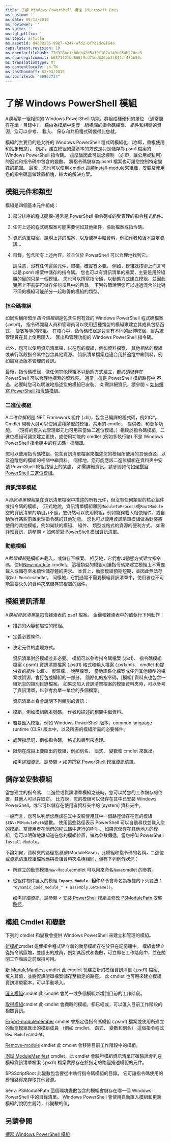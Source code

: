 ```yaml
---
title: 了解 Windows PowerShell 模組 |Microsoft Docs
ms.custom: ''
ms.date: 09/13/2016
ms.reviewer: ''
ms.suite: ''
ms.tgt_pltfrm: ''
ms.topic: article
ms.assetid: d4e38235-9987-4347-afd2-0f7d1dc8f64a
caps.latest.revision: 19
ms.openlocfilehash: 77d328bc1cb8cb42d5a10f107a149c05ab270ce3
ms.sourcegitcommit: b6871f21bd666f9cd71dd336bb3f844cf472b56c
ms.translationtype: MT
ms.contentlocale: zh-TW
ms.lasthandoff: 02/03/2019
ms.locfileid: "56862734"
---
```

# <a name="understanding-a-windows-powershell-module"></a>了解 Windows PowerShell 模組

A*模組*是一組相關的 Windows PowerShell 功能，群組成種便利的單位 （通常儲存在單一目錄中）。 藉由為模組中定義一組相關的指令碼檔案、 組件和相關的資源，您可以參考、 載入、 保存和共用程式碼變得比您就。

模組的主要目的是允許的 Windows PowerShell 程式碼模組化 （亦即，重複使用和抽象概念）。 例如，建立模組的最基本的方式是只是儲存為.psm1 檔案的 Windows PowerShell 指令碼。 這麼做因此可讓您控制 （亦即，讓公用或私用） 的函式和指令碼中包含的變數。 將指令碼儲存為.psm1 檔案也可讓您控制特定變數的範圍。 最後，您也可以使用 cmdlet 這類[Install-module](/powershell/module/PowershellGet/Install-Module)來組織，安裝及使用您的指令碼當做建置組塊，較大的解決方案。

## <a name="module-components-and-types"></a>模組元件和類型

模組是四個基本元件組成：

1. 部分排序的程式碼檔-通常是 PowerShell 指令碼或的受管理的指令程式組件。

2. 任何上述的程式碼檔案可能需要例如其他組件，協助檔案或指令碼。

3. 資訊清單檔案，說明上述的檔案，以及儲存中繼資料，例如作者和版本設定資訊...

4. 目錄，包含所有上述內容，並且位於 PowerShell 可以合理地找到它。

   請注意，沒有任何這些元件，單獨，確實有必要。 例如，模組就技術上而言可以是.psm1 檔案中儲存的指令碼。 您也可以有資訊清單的檔案，主要是用於組織的目的只是一個模組。 您也可以撰寫指令碼，以動態方式建立模組，並因此實際上不需要可儲存任何項目中的目錄。 下列各節說明您可以透過混合並比對不同的模組可能部分一起取得的模組的類型。

### <a name="script-modules"></a>指令碼模組

如同名稱所暗示*指令碼模組*是包含任何有效的 Windows PowerShell 程式碼檔案 (.psm1)。 指令碼開發人員和管理員可以使用這種類型的模組來建立其成員包括函式、 變數等等的模組。 在核心中，指令碼模組是只具有不同的延伸模組，讓系統管理員在其上使用匯入、 匯出和管理功能的 Windows PowerShell 指令碼。

此外，您可以使用資訊清單檔，以在您的模組，例如資料檔案、 其他相依的模組或執行階段指令碼中包含其他資源。 資訊清單檔案也適合用於追蹤中繼資料，例如編寫及版本管理的資訊。

最後，指令碼模組，像任何其他模組不以動態方式建立，都必須儲存在 PowerShell 可以合理地探索的資料夾。 通常，這是 PowerShell 模組路徑中;不過，必要時您可以明確地描述您的模組已安裝。 如需詳細資訊，請參閱 <<c0> [ 如何撰寫 PowerShell 指令碼模組](./how-to-write-a-powershell-script-module.md)。

### <a name="binary-modules"></a>二進位模組

A*二進位模組*是.NET Framework 組件 (.dll)，包含已編譯的程式碼，例如C#。 Cmdlet 開發人員可以使用這種類型的模組，共用的 cmdlet、 提供者，和更多功能。 （現有的嵌入式管理單元也可用來當做二進位模組。）相較於指令碼模組，二進位模組可讓您建立更快，或使用功能的 cmdlet (例如多執行緒) 不是 Windows PowerShell 指令碼中的程式碼一樣簡單。

您可以使用指令碼模組，包含資訊清單檔案來描述您的模組所使用的其他資源，以及追蹤您的模組的相關中繼資料。 同樣地，您可能應該二進位模組在資料夾中安裝 PowerShell 模組路徑上的某處。 如需詳細資訊，請參閱如何[如何撰寫 PowerShell 二進位模組](./how-to-write-a-powershell-binary-module.md)。

### <a name="manifest-modules"></a>資訊清單模組

A*資訊清單模組*是在資訊清單檔案中描述的所有元件，但沒有任何類型的核心組件或指令碼的模組。 (正式地說，資訊清單模組離開`ModuleToProcess`或`RootModule`空的資訊清單的項目。)不過，您仍然可以使用模組，例如能夠載入相依組件，或自動執行某些前置處理指令碼的其他功能。 您也可以使用資訊清單模組做為封裝將使用的其他模組，例如巢狀的模組、 組件、 類型或格式的資源的便利方式。 如需詳細資訊，請參閱 <<c0> [ 如何撰寫 PowerShell 模組資訊清單](./how-to-write-a-powershell-module-manifest.md)。

### <a name="dynamic-modules"></a>動態模組

A*動態模組*是模組未載入，或儲存至檔案。 相反地，它們會以動態方式建立指令碼，使用[New-module](/powershell/module/Microsoft.PowerShell.Core/New-Module) cmdlet。 這種類型的模組可讓指令碼來建立模組上不需要載入或儲存至永續性儲存體的需求。 本質上，動態模組預期短期，並因此無法存取`Get-Module`cmdlet。 同樣地，它們通常不需要模組資訊清單中，使用者也不可能需要永久的資料夾來儲存其相關的組件。

## <a name="module-manifests"></a>模組資訊清單

A*模組資訊清單*是包含雜湊表的.psd1 檔案。 金鑰和雜湊表中的值執行下列動作：

- 描述的內容和屬性的模組。

- 定義必要條件。

- 決定元件的處理方式。

  資訊清單對於模組並非必要。 模組可以參考指令碼檔案 (.ps1)、 指令碼模組檔案 (.psm1) 資訊清單檔案 (.psd1) 格式和輸入檔案 (.ps1xml)、 cmdlet 和提供者的組件 (.dll)、 資源檔、 說明檔案、 當地語系化檔案或任何其他類型的檔案或資源，會打包成模組的一部分。 國際化的指令碼，[模組] 資料夾也包含一組訊息的類別目錄檔案。 如果您加入資訊清單檔案的模組資料夾時，可以參考了資訊清單，以參考為單一單位的多個檔案。

  資訊清單本身會說明下列類別的資訊：

- 模組，例如模組版本號碼、 作者和描述的相關中繼資料。

- 若要匯入模組，例如 Windows PowerShell 版本，common language runtime (CLR) 版本中，以及所需的模組所需的必要條件。

- 處理指示詞，例如指令碼、 格式和類型來處理。

- 限制在成員上要匯出的模組，例如別名、 函式、 變數和 cmdlet 來匯出。

  如需詳細資訊，請參閱 <<c0> [ 如何撰寫 PowerShell 模組資訊清單](./how-to-write-a-powershell-module-manifest.md)。

## <a name="storing-and-installing-a-module"></a>儲存並安裝模組

當您建立的指令碼、 二進位或資訊清單模組之後時，您可以將您的工作儲存的位置，其他人可以存取它。 比方說，您的模組可以儲存在其中已安裝 Windows PowerShell，或它可以儲存在使用者資料夾中的 [system] 資料夾中。

一般而言，您可以判斷您應該在其中安裝使用其中一個路徑儲存在您的模組`$ENV:PSModulePath`變數。 使用這些路徑表示 PowerShell 可以自動尋找並載入您的模組，當使用者在他們的程式碼中進行的呼叫。 如果您儲存在其他地方的模組，您可以明確地讓知道在您的模組位置，做為參數傳遞，當您呼叫 PowerShell `Install-Module`。

不論如何，資料夾的路徑指*基底*(ModuleBase)，此模組和指令碼的名稱，二進位或資訊清單模組檔案應與模組資料夾名稱相同，但有下列例外狀況：

- 所建立的動態模組`New-Module`cmdlet 可以用來命名`Name`cmdlet 的參數。

- 從組件物件匯入的模組 **`Import-Module` -組件**命令會命名為根據的下列語法： `"dynamic_code_module_" + assembly.GetName()`。

  如需詳細資訊，請參閱 <<c0> [ 安裝 PowerShell 模組](./installing-a-powershell-module.md)並[修改 PSModulePath 安裝路徑](./modifying-the-psmodulepath-installation-path.md)。

## <a name="module-cmdlets-and-variables"></a>模組 Cmdlet 和變數

下列的 cmdlet 和變數會提供 Windows PowerShell 來建立和管理的模組。

[新模組](/powershell/module/Microsoft.PowerShell.Core/New-Module)cmdlet 這個指令程式建立新的動態模組存在於只在記憶體中。 模組會建立從指令碼區塊，並匯出的成員，例如其函式和變數，可立即在工作階段中，並在關閉工作階段之前保持可用。

[新 ModuleManifest](/powershell/module/Microsoft.PowerShell.Core/New-ModuleManifest) cmdlet 此 cmdlet 會建立新的模組資訊清單 (.psd1) 檔案、 填入其值，並將資訊清單檔案儲存至指定的路徑。 此 cmdlet 也可用來建立模組資訊清單範本，可以手動填入。

[匯入模組](/powershell/module/Microsoft.PowerShell.Core/Import-Module)cmdlet 此 cmdlet 會將一或多個模組新增到目前的工作階段。

[取得模組](/powershell/module/Microsoft.PowerShell.Core/Get-Module)cmdlet 此 cmdlet 會擷取的模組，都已經或，可以匯入目前工作階段的相關資訊。

[Export-modulemember](/powershell/module/Microsoft.PowerShell.Core/Export-ModuleMember) cmdlet 會指定從指令碼模組 (.psm1) 檔案或使用所建立的動態模組匯出的模組成員 （例如 cmdlet、 函式、 變數和別名） 這個指令程式`New-Module`cmdlet。

[Remove-module](/powershell/module/Microsoft.PowerShell.Core/Remove-Module) cmdlet 此 cmdlet 會移除目前工作階段中的模組。

[測試 ModuleManifest](/powershell/module/Microsoft.PowerShell.Core/Test-ModuleManifest) cmdlet，此 cmdlet 會驗證模組資訊清單正確驗證會列在模組資訊清單檔案 (.psd1) 檔案實際存在於指定的路徑描述模組的元件。

$PSScriptRoot 此變數包含要從中執行指令碼模組的目錄。 它可讓指令碼使用的模組路徑來存取其他資源。

$env: PSModulePath 這個環境變數包含的模組會儲存在哪一個 Windows PowerShell 中的目錄清單。 Windows PowerShell 會使用自動匯入模組和更新模組的說明主題時，此變數的值。

## <a name="see-also"></a>另請參閱

[撰寫 Windows PowerShell 模組](./writing-a-windows-powershell-module.md)
